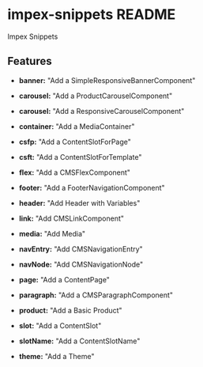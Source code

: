 
# impex-snippets README

  

Impex Snippets
  

## Features

  
- **banner:** "Add a SimpleResponsiveBannerComponent"

- **carousel:** "Add a ProductCarouselComponent"

- **carousel:** "Add a ResponsiveCarouselComponent"

- **container:** "Add a MediaContainer"

- **csfp:** "Add a ContentSlotForPage"

- **csft:** "Add a ContentSlotForTemplate"

- **flex:** "Add a CMSFlexComponent"

- **footer:** "Add a FooterNavigationComponent"

- **header:** "Add Header with Variables"

- **link:** "Add CMSLinkComponent"

- **media:** "Add Media"

- **navEntry:** "Add CMSNavigationEntry"

- **navNode:** "Add CMSNavigationNode"

- **page:** "Add a ContentPage"

- **paragraph:** "Add a CMSParagraphComponent"

- **product:** "Add a Basic Product"

- **slot:** "Add a ContentSlot"

- **slotName:** "Add a ContentSlotName"

- **theme:** "Add a Theme"
